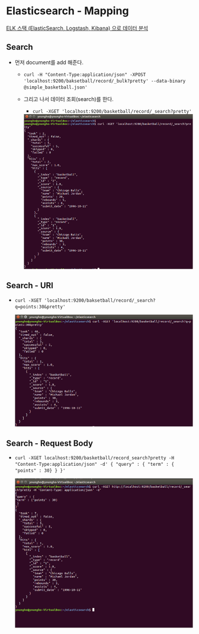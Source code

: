 # Elasticsearch - Mapping

[ELK 스택 (ElasticSearch, Logstash, Kibana) 으로 데이터 분석](https://www.inflearn.com/course/elk-%EC%8A%A4%ED%83%9D-%EB%8D%B0%EC%9D%B4%ED%84%B0-%EB%B6%84%EC%84%9D/)

## Search

- 먼저 document를 add 해준다.
  - `curl -H "Content-Type:application/json" -XPOST 'localhost:9200/baksetball/record/_bulk?pretty' --data-binary @simple_basketball.json'`

  - 그리고 나서 데이터 조회(search)를 한다.

    - `curl -XGET 'localhost:9200/basketball/record/_search?pretty'`

    <img src="./imgs/search.jpg" width=600>


## Search - URI

- `curl -XGET 'localhost:9200/baksetball/record/_search?q=points:30&pretty'`

    <img src="./imgs/search_uri.jpg" width=600>


## Search - Request Body

- `curl -XGET localhost:9200/basketball/record_search?pretty -H "Content-Type:application/json" -d'
{
  "query" : {
    "term" : { "points" : 30}
  }
}'`

  <img src="./imgs/search_request_body.jpg" width=600>
